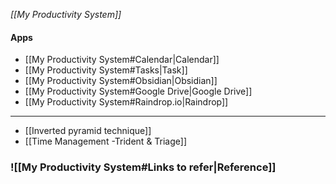 *[[My Productivity System]]*

#### Apps
- [[My Productivity System#Calendar|Calendar]]
- [[My Productivity System#Tasks|Task]]
- [[My Productivity System#Obsidian|Obsidian]]
- [[My Productivity System#Google Drive|Google Drive]]
- [[My Productivity System#Raindrop.io|Raindrop]]

---
- [[Inverted pyramid technique]]
- [[Time Management -Trident & Triage]] 
### ![[My Productivity System#Links to refer|Reference]]